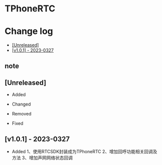 # TPhoneRTC

# Change log

- [[Unreleased]](#unreleased)
- [[v1.0.1] - 2023-0327](#v101---2023-0327)

## note

## [Unreleased]

- Added

- Changed

- Removed

- Fixed

## [v1.0.1] - 2023-0327

- Added
1、使用RTCSDK封装成为TPhoneRTC
2、增加回呼功能相关回调及方法
3、增加声网网络状态回调

